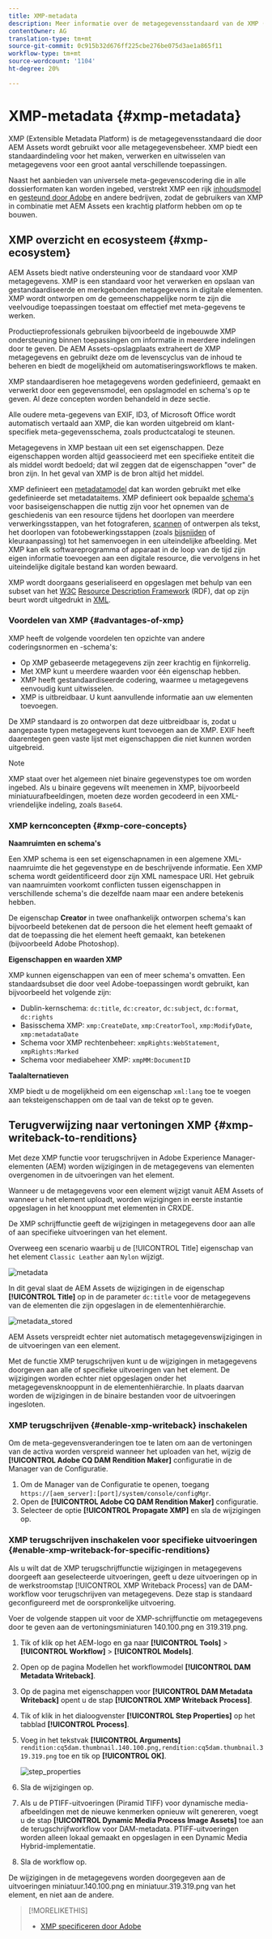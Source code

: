 ```yaml
---
title: XMP-metadata
description: Meer informatie over de metagegevensstandaard van de XMP (Extensible Metadata Platform) voor metagegevensbeheer. Deze wordt door AEM gebruikt als een gestandaardiseerde indeling voor het maken, verwerken en uitwisselen van metagegevens.
contentOwner: AG
translation-type: tm+mt
source-git-commit: 0c915b32d676ff225cbe276be075d3ae1a865f11
workflow-type: tm+mt
source-wordcount: '1104'
ht-degree: 20%

---
```



# XMP-metadata {#xmp-metadata}

XMP (Extensible Metadata Platform) is de metagegevensstandaard die door AEM Assets wordt gebruikt voor alle metagegevensbeheer. XMP biedt een standaardindeling voor het maken, verwerken en uitwisselen van metagegevens voor een groot aantal verschillende toepassingen.

Naast het aanbieden van universele meta-gegevenscodering die in alle dossierformaten kan worden ingebed, verstrekt XMP een rijk [inhoudsmodel](#xmp-core-concepts) en [gesteund door Adobe](#advantages-of-xmp) en andere bedrijven, zodat de gebruikers van XMP in combinatie met AEM Assets een krachtig platform hebben om op te bouwen.

## XMP overzicht en ecosysteem {#xmp-ecosystem}

AEM Assets biedt native ondersteuning voor de standaard voor XMP metagegevens. XMP is een standaard voor het verwerken en opslaan van gestandaardiseerde en merkgebonden metagegevens in digitale elementen. XMP wordt ontworpen om de gemeenschappelijke norm te zijn die veelvoudige toepassingen toestaat om effectief met meta-gegevens te werken.

Productieprofessionals gebruiken bijvoorbeeld de ingebouwde XMP ondersteuning binnen toepassingen om informatie in meerdere indelingen door te geven. De AEM Assets-opslagplaats extraheert de XMP metagegevens en gebruikt deze om de levenscyclus van de inhoud te beheren en biedt de mogelijkheid om automatiseringsworkflows te maken.

XMP standaardiseren hoe metagegevens worden gedefinieerd, gemaakt en verwerkt door een gegevensmodel, een opslagmodel en schema&#39;s op te geven. Al deze concepten worden behandeld in deze sectie.

Alle oudere meta-gegevens van EXIF, ID3, of Microsoft Office wordt automatisch vertaald aan XMP, die kan worden uitgebreid om klant-specifiek meta-gegevensschema, zoals productcatalogi te steunen.

Metagegevens in XMP bestaan uit een set eigenschappen. Deze eigenschappen worden altijd geassocieerd met een specifieke entiteit die als middel wordt bedoeld; dat wil zeggen dat de eigenschappen &quot;over&quot; de bron zijn. In het geval van XMP is de bron altijd het middel.

XMP definieert een [metadatamodel](https://nl.wikipedia.org/wiki/Metadata) dat kan worden gebruikt met elke gedefinieerde set metadataitems. XMP definieert ook bepaalde [schema&#39;s](https://nl.wikipedia.org/wiki/XML_schema) voor basiseigenschappen die nuttig zijn voor het opnemen van de geschiedenis van een resource tijdens het doorlopen van meerdere verwerkingsstappen, van het fotograferen, [scannen](https://en.wikipedia.org/wiki/Image_scanner) of ontwerpen als tekst, het doorlopen van fotobewerkingsstappen (zoals [bijsnijden](https://en.wikipedia.org/wiki/Cropping_%28image%29) of kleuraanpassing) tot het samenvoegen in een uiteindelijke afbeelding. Met XMP kan elk softwareprogramma of apparaat in de loop van de tijd zijn eigen informatie toevoegen aan een digitale resource, die vervolgens in het uiteindelijke digitale bestand kan worden bewaard.

XMP wordt doorgaans geserialiseerd en opgeslagen met behulp van een subset van het [W3C](https://nl.wikipedia.org/wiki/World_Wide_Web_Consortium) [Resource Description Framework](https://nl.wikipedia.org/wiki/Resource_Description_Framework) (RDF), dat op zijn beurt wordt uitgedrukt in [XML](https://nl.wikipedia.org/wiki/XML).

### Voordelen van XMP {#advantages-of-xmp}

XMP heeft de volgende voordelen ten opzichte van andere coderingsnormen en -schema&#39;s:

* Op XMP gebaseerde metagegevens zijn zeer krachtig en fijnkorrelig.
* Met XMP kunt u meerdere waarden voor één eigenschap hebben.
* XMP heeft gestandaardiseerde codering, waarmee u metagegevens eenvoudig kunt uitwisselen.
* XMP is uitbreidbaar. U kunt aanvullende informatie aan uw elementen toevoegen.

De XMP standaard is zo ontworpen dat deze uitbreidbaar is, zodat u aangepaste typen metagegevens kunt toevoegen aan de XMP. EXIF heeft daarentegen geen vaste lijst met eigenschappen die niet kunnen worden uitgebreid.

>[!NOTE]
>
>XMP staat over het algemeen niet binaire gegevenstypes toe om worden ingebed. Als u binaire gegevens wilt meenemen in XMP, bijvoorbeeld miniatuurafbeeldingen, moeten deze worden gecodeerd in een XML-vriendelijke indeling, zoals `Base64`.

### XMP kernconcepten {#xmp-core-concepts}

**Naamruimten en schema&#39;s**

Een XMP schema is een set eigenschapnamen in een algemene XML-naamruimte die
het gegevenstype en de beschrijvende informatie. Een XMP schema wordt geïdentificeerd door zijn XML namespace URI. Het gebruik van naamruimten voorkomt conflicten tussen eigenschappen in verschillende schema&#39;s die dezelfde naam maar een andere betekenis hebben.

De eigenschap **Creator** in twee onafhankelijk ontworpen schema&#39;s kan bijvoorbeeld betekenen dat de persoon die het element heeft gemaakt of dat de toepassing die het element heeft gemaakt, kan betekenen (bijvoorbeeld Adobe Photoshop).

**Eigenschappen en waarden XMP**

XMP kunnen eigenschappen van een of meer schema&#39;s omvatten. Een standaardsubset die door veel Adobe-toepassingen wordt gebruikt, kan bijvoorbeeld het volgende zijn:

* Dublin-kernschema: `dc:title`, `dc:creator`, `dc:subject`, `dc:format`, `dc:rights`
* Basisschema XMP: `xmp:CreateDate`, `xmp:CreatorTool`, `xmp:ModifyDate`, `xmp:metadataDate`
* Schema voor XMP rechtenbeheer: `xmpRights:WebStatement`, `xmpRights:Marked`
* Schema voor mediabeheer XMP: `xmpMM:DocumentID`

**Taalalternatieven**

XMP biedt u de mogelijkheid om een eigenschap `xml:lang` toe te voegen aan teksteigenschappen om de taal van de tekst op te geven.

## Terugverwijzing naar vertoningen XMP {#xmp-writeback-to-renditions}

Met deze XMP functie voor terugschrijven in Adobe Experience Manager-elementen (AEM) worden wijzigingen in de metagegevens van elementen overgenomen in de uitvoeringen van het element.

Wanneer u de metagegevens voor een element wijzigt vanuit AEM Assets of wanneer u het element uploadt, worden wijzigingen in eerste instantie opgeslagen in het knooppunt met elementen in CRXDE.

De XMP schrijffunctie geeft de wijzigingen in metagegevens door aan alle of aan specifieke uitvoeringen van het element.

Overweeg een scenario waarbij u de [!UICONTROL Title] eigenschap van het element `Classic Leather` aan `Nylon` wijzigt.

![metadata](assets/metadata.png)

In dit geval slaat de AEM Assets de wijzigingen in de eigenschap **[!UICONTROL Title]** op in de parameter `dc:title` voor de metagegevens van de elementen die zijn opgeslagen in de elementenhiërarchie.

![metadata_stored](assets/metadata_stored.png)

AEM Assets verspreidt echter niet automatisch metagegevenswijzigingen in de uitvoeringen van een element.

Met de functie XMP terugschrijven kunt u de wijzigingen in metagegevens doorgeven aan alle of specifieke uitvoeringen van het element. De wijzigingen worden echter niet opgeslagen onder het metagegevensknooppunt in de elementenhiërarchie. In plaats daarvan worden de wijzigingen in de binaire bestanden voor de uitvoeringen ingesloten.

### XMP terugschrijven {#enable-xmp-writeback} inschakelen

<!-- asgupta, Engg: Need attention here to update the configuration manager changes.
-->

Om de meta-gegevensveranderingen toe te laten om aan de vertoningen van de activa worden verspreid wanneer het uploaden van het, wijzig de **[!UICONTROL Adobe CQ DAM Rendition Maker]** configuratie in de Manager van de Configuratie.

1. Om de Manager van de Configuratie te openen, toegang `https://[aem_server]:[port]/system/console/configMgr`.
1. Open de **[!UICONTROL Adobe CQ DAM Rendition Maker]** configuratie.
1. Selecteer de optie **[!UICONTROL Propagate XMP]** en sla de wijzigingen op.

### XMP terugschrijven inschakelen voor specifieke uitvoeringen {#enable-xmp-writeback-for-specific-renditions}

Als u wilt dat de XMP terugschrijffunctie wijzigingen in metagegevens doorgeeft aan geselecteerde uitvoeringen, geeft u deze uitvoeringen op in de werkstroomstap [!UICONTROL XMP Writeback Process] van de DAM-workflow voor terugschrijven van metagegevens. Deze stap is standaard geconfigureerd met de oorspronkelijke uitvoering.

Voer de volgende stappen uit voor de XMP-schrijffunctie om metagegevens door te geven aan de vertoningsminiaturen 140.100.png en 319.319.png.

1. Tik of klik op het AEM-logo en ga naar **[!UICONTROL Tools]** > **[!UICONTROL Workflow]** > **[!UICONTROL Models]**.
1. Open op de pagina Modellen het workflowmodel **[!UICONTROL DAM Metadata Writeback]**.
1. Op de pagina met eigenschappen voor **[!UICONTROL DAM Metadata Writeback]** opent u de stap **[!UICONTROL XMP Writeback Process]**.
1. Tik of klik in het dialoogvenster **[!UICONTROL Step Properties]** op het tabblad **[!UICONTROL Process]**.
1. Voeg in het tekstvak **[!UICONTROL Arguments]** `rendition:cq5dam.thumbnail.140.100.png,rendition:cq5dam.thumbnail.319.319.png` toe en tik op **[!UICONTROL OK]**.

   ![step_properties](assets/step_properties.png)

1. Sla de wijzigingen op.
1. Als u de PTIFF-uitvoeringen (Piramid TIFF) voor dynamische media-afbeeldingen met de nieuwe kenmerken opnieuw wilt genereren, voegt u de stap **[!UICONTROL Dynamic Media Process Image Assets]** toe aan de terugschrijfworkflow voor DAM-metadata. PTIFF-uitvoeringen worden alleen lokaal gemaakt en opgeslagen in een Dynamic Media Hybrid-implementatie.

1. Sla de workflow op.

De wijzigingen in de metagegevens worden doorgegeven aan de uitvoeringen miniatuur.140.100.png en miniatuur.319.319.png van het element, en niet aan de andere.

>[!MORELIKETHIS]
>
>* [XMP specificeren door Adobe](https://www.adobe.com/devnet/xmp.html)

